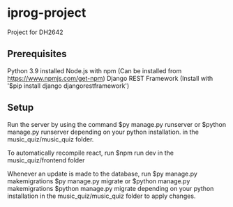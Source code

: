 # iprog-project
Project for DH2642

## Prerequisites
Python 3.9 installed
Node.js with npm (Can be installed from https://www.npmjs.com/get-npm)
Django REST Framework (Install with '$pip install django djangorestframework')

## Setup
Run the server by using the command
  $py manage.py runserver
  or
  $python manage.py runserver
  depending on your python installation.
in the music_quiz/music_quiz folder.

To automatically recompile react, run
  $npm run dev
in the music_quiz/frontend folder

Whenever an update is made to the database, run
  $py manage.py makemigrations
  $py manage.py migrate
  or
  $python manage.py makemigrations
  $python manage.py migrate
  depending on your python installation
in the music_quiz/music_quiz folder to apply changes.
